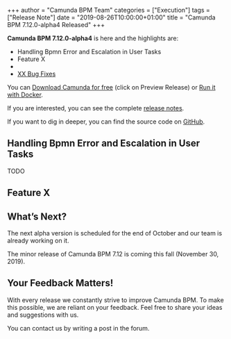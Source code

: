 +++
author = "Camunda BPM Team"
categories = ["Execution"]
tags = ["Release Note"]
date = "2019-08-26T10:00:00+01:00"
title = "Camunda BPM 7.12.0-alpha4 Released"
+++

**Camunda BPM 7.12.0-alpha4** is here and the highlights are:

* Handling Bpmn Error and Escalation in User Tasks
* Feature X
*
* [XX Bug Fixes](https://app.camunda.com/jira/issues/?jql=issuetype%20%3D%20%22Bug%20Report%22%20AND%20fixVersion%20%3D%207.12.0-alpha4)


You can [Download Camunda for free](https://camunda.com/download/) (click on Preview Release) or [Run it with Docker](https://hub.docker.com/r/camunda/camunda-bpm-platform/).


If you are interested, you can see the complete [release notes](https://app.camunda.com/jira/secure/ReleaseNote.jspa?projectId=10230&version=15522).

If you want to dig in deeper, you can find the source code on [GitHub](https://github.com/camunda/camunda-bpm-platform/releases/tag/7.12.0-alpha4).

<!--more-->

## Handling Bpmn Error and Escalation in User Tasks

TODO

## Feature X

## What’s Next?
The next alpha version is scheduled for the end of October and our team is already working on it.

The minor release of Camunda BPM 7.12 is coming this fall (November 30, 2019).

## Your Feedback Matters!
With every release we constantly strive to improve Camunda BPM. To make this possible, we are reliant on your feedback. Feel free to share your ideas and suggestions with us.

You can contact us by writing a post in the forum.
